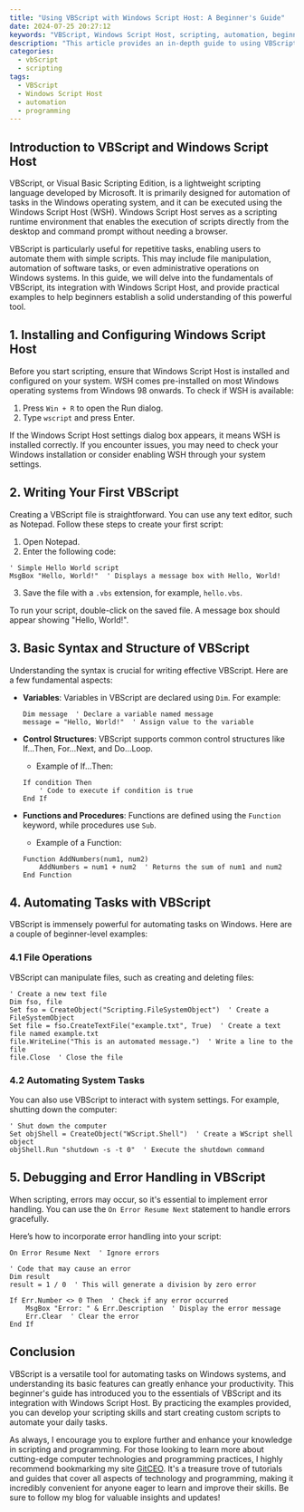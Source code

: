 ```yaml
---
title: "Using VBScript with Windows Script Host: A Beginner's Guide"
date: 2024-07-25 20:27:12
keywords: "VBScript, Windows Script Host, scripting, automation, beginner's guide"
description: "This article provides an in-depth guide to using VBScript with Windows Script Host (WSH). It explores the essentials of VBScript, its syntax, and various applications and examples in automation and scripting. This guide aims to help beginners understand and utilize VBScript effectively in their daily tasks, emphasizing practical use cases, code snippets, and step-by-step tutorials."
categories:
  - vbScript
  - scripting
tags:
  - VBScript
  - Windows Script Host
  - automation
  - programming
---
```


## Introduction to VBScript and Windows Script Host

VBScript, or Visual Basic Scripting Edition, is a lightweight scripting language developed by Microsoft. It is primarily designed for automation of tasks in the Windows operating system, and it can be executed using the Windows Script Host (WSH). Windows Script Host serves as a scripting runtime environment that enables the execution of scripts directly from the desktop and command prompt without needing a browser.

VBScript is particularly useful for repetitive tasks, enabling users to automate them with simple scripts. This may include file manipulation, automation of software tasks, or even administrative operations on Windows systems. In this guide, we will delve into the fundamentals of VBScript, its integration with Windows Script Host, and provide practical examples to help beginners establish a solid understanding of this powerful tool.

<!-- more -->

## 1. Installing and Configuring Windows Script Host

Before you start scripting, ensure that Windows Script Host is installed and configured on your system. WSH comes pre-installed on most Windows operating systems from Windows 98 onwards. To check if WSH is available:

1. Press `Win + R` to open the Run dialog.
2. Type `wscript` and press Enter.

If the Windows Script Host settings dialog box appears, it means WSH is installed correctly. If you encounter issues, you may need to check your Windows installation or consider enabling WSH through your system settings.

## 2. Writing Your First VBScript

Creating a VBScript file is straightforward. You can use any text editor, such as Notepad. Follow these steps to create your first script:

1. Open Notepad.
2. Enter the following code:

```vbscript
' Simple Hello World script
MsgBox "Hello, World!"  ' Displays a message box with Hello, World!
```

3. Save the file with a `.vbs` extension, for example, `hello.vbs`.

To run your script, double-click on the saved file. A message box should appear showing "Hello, World!".

## 3. Basic Syntax and Structure of VBScript

Understanding the syntax is crucial for writing effective VBScript. Here are a few fundamental aspects:

- **Variables**: Variables in VBScript are declared using `Dim`. For example:
    ```vbscript
    Dim message  ' Declare a variable named message
    message = "Hello, World!"  ' Assign value to the variable
    ```

- **Control Structures**: VBScript supports common control structures like If...Then, For...Next, and Do...Loop. 
    - Example of If...Then:
    ```vbscript
    If condition Then
        ' Code to execute if condition is true
    End If
    ```

- **Functions and Procedures**: Functions are defined using the `Function` keyword, while procedures use `Sub`.
    - Example of a Function:
    ```vbscript
    Function AddNumbers(num1, num2)
        AddNumbers = num1 + num2  ' Returns the sum of num1 and num2
    End Function
    ```

## 4. Automating Tasks with VBScript

VBScript is immensely powerful for automating tasks on Windows. Here are a couple of beginner-level examples:

### 4.1 File Operations

VBScript can manipulate files, such as creating and deleting files:

```vbscript
' Create a new text file
Dim fso, file
Set fso = CreateObject("Scripting.FileSystemObject")  ' Create a FileSystemObject
Set file = fso.CreateTextFile("example.txt", True)  ' Create a text file named example.txt
file.WriteLine("This is an automated message.")  ' Write a line to the file
file.Close  ' Close the file
```

### 4.2 Automating System Tasks

You can also use VBScript to interact with system settings. For example, shutting down the computer:

```vbscript
' Shut down the computer
Set objShell = CreateObject("WScript.Shell")  ' Create a WScript shell object
objShell.Run "shutdown -s -t 0"  ' Execute the shutdown command
```

## 5. Debugging and Error Handling in VBScript

When scripting, errors may occur, so it's essential to implement error handling. You can use the `On Error Resume Next` statement to handle errors gracefully. 

Here’s how to incorporate error handling into your script:

```vbscript
On Error Resume Next  ' Ignore errors

' Code that may cause an error
Dim result
result = 1 / 0  ' This will generate a division by zero error

If Err.Number <> 0 Then  ' Check if any error occurred
    MsgBox "Error: " & Err.Description  ' Display the error message
    Err.Clear  ' Clear the error
End If
```

## Conclusion

VBScript is a versatile tool for automating tasks on Windows systems, and understanding its basic features can greatly enhance your productivity. This beginner's guide has introduced you to the essentials of VBScript and its integration with Windows Script Host. By practicing the examples provided, you can develop your scripting skills and start creating custom scripts to automate your daily tasks.

As always, I encourage you to explore further and enhance your knowledge in scripting and programming. For those looking to learn more about cutting-edge computer technologies and programming practices, I highly recommend bookmarking my site [GitCEO](https://gitceo.com). It's a treasure trove of tutorials and guides that cover all aspects of technology and programming, making it incredibly convenient for anyone eager to learn and improve their skills. Be sure to follow my blog for valuable insights and updates!